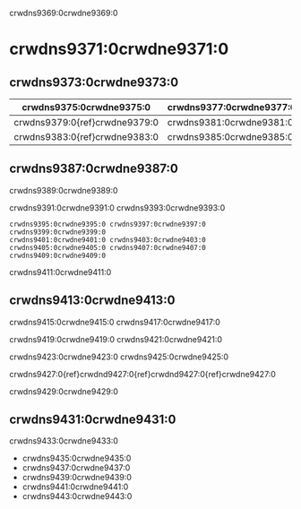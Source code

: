 crwdns9369:0crwdne9369:0
# crwdns9371:0crwdne9371:0

## crwdns9373:0crwdne9373:0

| crwdns9375:0crwdne9375:0      | crwdns9377:0crwdne9377:0 |
| ----------------------------- | ------------------------ |
| crwdns9379:0{ref}crwdne9379:0 | crwdns9381:0crwdne9381:0 |
| crwdns9383:0{ref}crwdne9383:0 | crwdns9385:0crwdne9385:0 |

## crwdns9387:0crwdne9387:0

crwdns9389:0crwdne9389:0

crwdns9391:0crwdne9391:0 crwdns9393:0crwdne9393:0

```{figure} ../figures/orcid-ids.jpg
crwdns9395:0crwdne9395:0 crwdns9397:0crwdne9397:0 crwdns9399:0crwdne9399:0
crwdns9401:0crwdne9401:0 crwdns9403:0crwdne9403:0 crwdns9405:0crwdne9405:0 crwdns9407:0crwdne9407:0 crwdns9409:0crwdne9409:0
```

crwdns9411:0crwdne9411:0
## crwdns9413:0crwdne9413:0

crwdns9415:0crwdne9415:0 crwdns9417:0crwdne9417:0

crwdns9419:0crwdne9419:0 crwdns9421:0crwdne9421:0

crwdns9423:0crwdne9423:0 crwdns9425:0crwdne9425:0

crwdns9427:0{ref}crwdnd9427:0{ref}crwdnd9427:0{ref}crwdne9427:0

crwdns9429:0crwdne9429:0
## crwdns9431:0crwdne9431:0

crwdns9433:0crwdne9433:0
- crwdns9435:0crwdne9435:0
- crwdns9437:0crwdne9437:0
- crwdns9439:0crwdne9439:0
- crwdns9441:0crwdne9441:0
- crwdns9443:0crwdne9443:0
